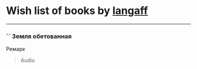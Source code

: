 # Wish list of books by [langaff](https://plus.google.com/u/0/113568264092317766513/)
---

### `` Земля обетованная
Ремарк
> Audio

